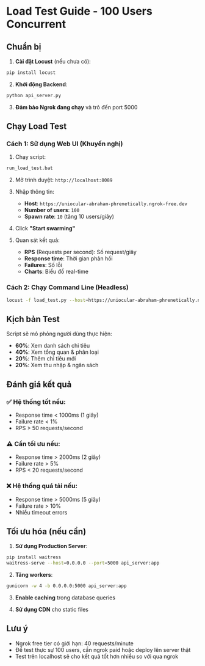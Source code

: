 # Load Test Guide - 100 Users Concurrent

## Chuẩn bị

1. **Cài đặt Locust** (nếu chưa có):
```bash
pip install locust
```

2. **Khởi động Backend**:
```bash
python api_server.py
```

3. **Đảm bảo Ngrok đang chạy** và trỏ đến port 5000

## Chạy Load Test

### Cách 1: Sử dụng Web UI (Khuyến nghị)

1. Chạy script:
```bash
run_load_test.bat
```

2. Mở trình duyệt: `http://localhost:8089`

3. Nhập thông tin:
   - **Host**: `https://uniocular-abraham-phrenetically.ngrok-free.dev`
   - **Number of users**: `100`
   - **Spawn rate**: `10` (tăng 10 users/giây)

4. Click **"Start swarming"**

5. Quan sát kết quả:
   - **RPS** (Requests per second): Số request/giây
   - **Response time**: Thời gian phản hồi
   - **Failures**: Số lỗi
   - **Charts**: Biểu đồ real-time

### Cách 2: Chạy Command Line (Headless)

```bash
locust -f load_test.py --host=https://uniocular-abraham-phrenetically.ngrok-free.dev --users 100 --spawn-rate 10 --run-time 5m --headless
```

## Kịch bản Test

Script sẽ mô phỏng người dùng thực hiện:
- **60%**: Xem danh sách chi tiêu
- **40%**: Xem tổng quan & phân loại
- **20%**: Thêm chi tiêu mới
- **20%**: Xem thu nhập & ngân sách

## Đánh giá kết quả

### ✅ Hệ thống tốt nếu:
- Response time < 1000ms (1 giây)
- Failure rate < 1%
- RPS > 50 requests/second

### ⚠️ Cần tối ưu nếu:
- Response time > 2000ms (2 giây)
- Failure rate > 5%
- RPS < 20 requests/second

### ❌ Hệ thống quá tải nếu:
- Response time > 5000ms (5 giây)
- Failure rate > 10%
- Nhiều timeout errors

## Tối ưu hóa (nếu cần)

1. **Sử dụng Production Server**:
```bash
pip install waitress
waitress-serve --host=0.0.0.0 --port=5000 api_server:app
```

2. **Tăng workers**:
```bash
gunicorn -w 4 -b 0.0.0.0:5000 api_server:app
```

3. **Enable caching** trong database queries

4. **Sử dụng CDN** cho static files

## Lưu ý

- Ngrok free tier có giới hạn: 40 requests/minute
- Để test thực sự 100 users, cần ngrok paid hoặc deploy lên server thật
- Test trên localhost sẽ cho kết quả tốt hơn nhiều so với qua ngrok
